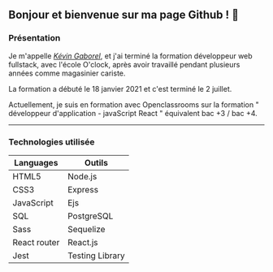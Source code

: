 
## Bonjour et bienvenue sur ma page Github ! 👋

### Présentation

Je m'appelle [*Kévin Gaborel*](https://www.linkedin.com/in/kevin-gaborel/), et j'ai terminé la formation développeur web fullstack, avec l'école O'clock, après avoir travaillé pendant plusieurs années comme magasinier cariste.

La formation a débuté le 18 janvier 2021 et c'est terminé le 2 juillet.

Actuellement, je suis en formation avec Openclassrooms sur la formation " développeur d'application - javaScript React " équivalent bac +3 / bac +4.

----------------
### Technologies utilisée 

| Languages | Outils |
|-----------|--------|
| HTML5     | Node.js |
| CSS3      | Express |
| JavaScript  | Ejs    |
| SQL       | PostgreSQL |
| Sass  | Sequelize              |
| React router  | React.js       |
| Jest  | Testing Library       |

<!--
**KevinGaborel/KevinGaborel** is a ✨ _special_ ✨ repository because its `README.md` (this file) appears on your GitHub profile.

Here are some ideas to get you started:

- 🔭 I’m currently working on ...
- 🌱 I’m currently learning ...
- 👯 I’m looking to collaborate on ...
- 🤔 I’m looking for help with ...
- 💬 Ask me about ...
- 📫 How to reach me: ...
- 😄 Pronouns: ...
- ⚡ Fun fact: ...
-->
